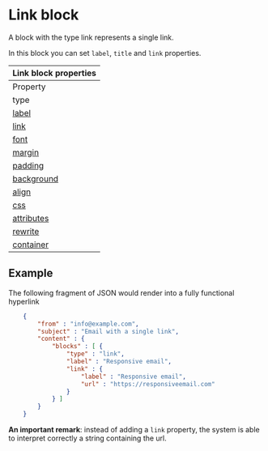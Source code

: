 Link block
==========

A block with the type link represents a single link. 

In this block you can set `label`, `title` and `link` properties. 

| Link block properties |
| --- |
| Property | Value | Desc. |
| type | "link" | Identifies the block as a link block |
| [label](copernica-docs:ResponsiveEmail/json/property-link-label) | _string_ | The link text of the link |
| [link](copernica-docs:ResponsiveEmail/json/property-link) | _object_ | Same as `url` except that the link property accepts another JSON block with extra options: `title`, `params`. |
| [font](copernica-docs:ResponsiveEmail/json/property-font) | _object_ | Font properties for the hyperlink |
| [margin](copernica-docs:ResponsiveEmail/json/property-margin) | _mixed_ | Whitespace around the block |
| [padding](copernica-docs:ResponsiveEmail/json/property-padding) | _mixed_ | Whitespace around the block, this whitespace will have a background |
| [background](copernica-docs:ResponsiveEmail/json/property-background) | _object_ | The background of the block. |
| [align](copernica-docs:ResponsiveEmail/json/property-align) | _string_ | The alignment of the link. |
| [css](copernica-docs:ResponsiveEmail/json/property-css) | _object_ | Add custom css to the link |
| [attributes](copernica-docs:ResponsiveEmail/json/property-attributes) | _object_ | Add custom HTML attributes to the link |
| [rewrite](copernica-docs:ResponsiveEmail/json/property-rewrite) | _object_ | Rewrite rules for the link |
| [container](copernica-docs:ResponsiveEmail/json/property-container) | _object_ | Get access to the table cell in which this block is wrapped |

## Example

The following fragment of JSON would render into a fully functional hyperlink


````json
    {
        "from" : "info@example.com",
        "subject" : "Email with a single link",
        "content" : {
            "blocks" : [ {
                "type" : "link",
                "label" : "Responsive email",
                "link" : {
                    "label" : "Responsive email",
                    "url" : "https://responsiveemail.com"
                }
            } ]
        }
    }
````


**An important remark**: instead of adding a `link` property, the system is
able to interpret correctly a string containing the url.
